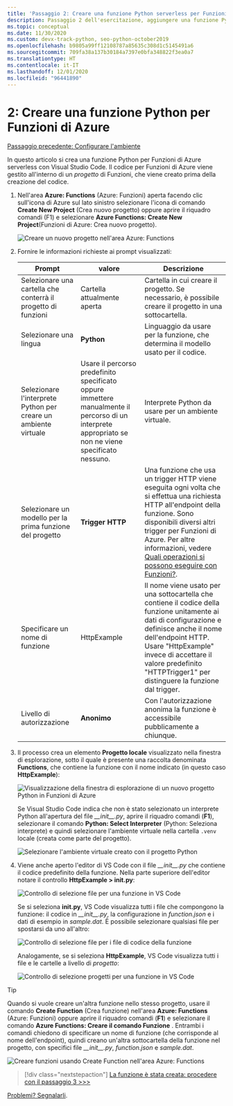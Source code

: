 ```yaml
---
title: 'Passaggio 2: Creare una funzione Python serverless per Funzioni di Azure con VS Code'
description: Passaggio 2 dell'esercitazione, aggiungere una funzione Python serverless usando l'estensione Funzioni di Azure per VS Code.
ms.topic: conceptual
ms.date: 11/30/2020
ms.custom: devx-track-python, seo-python-october2019
ms.openlocfilehash: b9805a99ff12108787a85635c308d1c5145491a6
ms.sourcegitcommit: 709fa38a137b30184a7397e0bfa348822f3ea0a7
ms.translationtype: HT
ms.contentlocale: it-IT
ms.lasthandoff: 12/01/2020
ms.locfileid: "96441890"
---
```

# <a name="2-create-a-python-function-for-azure-functions"></a>2: Creare una funzione Python per Funzioni di Azure

[Passaggio precedente: Configurare l'ambiente](tutorial-vs-code-serverless-python-01.md)

In questo articolo si crea una funzione Python per Funzioni di Azure serverless con Visual Studio Code. Il codice per Funzioni di Azure viene gestito all'interno di un _progetto_ di Funzioni, che viene creato prima della creazione del codice.

1. Nell'area **Azure: Functions** (Azure: Funzioni) aperta facendo clic sull'icona di Azure sul lato sinistro selezionare l'icona di comando **Create New Project** (Crea nuovo progetto) oppure aprire il riquadro comandi (F1) e selezionare **Azure Functions: Create New Project**(Funzioni di Azure: Crea nuovo progetto).

    ![Creare un nuovo progetto nell'area Azure: Functions](media/tutorial-vs-code-serverless-python/create-a-new-project-in-azure-functions-explorer.png)

1. Fornire le informazioni richieste ai prompt visualizzati:

    | Prompt | valore | Descrizione |
    | --- | --- | --- |
    | Selezionare una cartella che conterrà il progetto di funzioni | Cartella attualmente aperta | Cartella in cui creare il progetto. Se necessario, è possibile creare il progetto in una sottocartella. |
    | Selezionare una lingua | **Python** | Linguaggio da usare per la funzione, che determina il modello usato per il codice. |
    | Selezionare l'interprete Python per creare un ambiente virtuale | Usare il percorso predefinito specificato oppure immettere manualmente il percorso di un interprete appropriato se non ne viene specificato nessuno. | Interprete Python da usare per un ambiente virtuale. |
    | Selezionare un modello per la prima funzione del progetto | **Trigger HTTP** | Una funzione che usa un trigger HTTP viene eseguita ogni volta che si effettua una richiesta HTTP all'endpoint della funzione. Sono disponibili diversi altri trigger per Funzioni di Azure. Per altre informazioni, vedere [Quali operazioni si possono eseguire con Funzioni?](/azure/azure-functions/functions-overview#what-can-i-do-with-functions). |
    | Specificare un nome di funzione | HttpExample | Il nome viene usato per una sottocartella che contiene il codice della funzione unitamente ai dati di configurazione e definisce anche il nome dell'endpoint HTTP. Usare "HttpExample" invece di accettare il valore predefinito "HTTPTrigger1" per distinguere la funzione dal trigger. |
    | Livello di autorizzazione | **Anonimo** | Con l'autorizzazione anonima la funzione è accessibile pubblicamente a chiunque. |

1. Il processo crea un elemento **Progetto locale** visualizzato nella finestra di esplorazione, sotto il quale è presente una raccolta denominata **Functions**, che contiene la funzione con il nome indicato (in questo caso **HttpExample**):

    ![Visualizzazione della finestra di esplorazione di un nuovo progetto Python in Funzioni di Azure](media/tutorial-vs-code-serverless-python/explorer-view-new-python-project-in-azure-functions.png)

    Se Visual Studio Code indica che non è stato selezionato un interprete Python all'apertura del file *\_\_init\_\_.py*, aprire il riquadro comandi (**F1**), selezionare il comando **Python: Select Interpreter** (Python: Seleziona interprete) e quindi selezionare l'ambiente virtuale nella cartella `.venv` locale (creata come parte del progetto).

    ![Selezionare l'ambiente virtuale creato con il progetto Python](media/tutorial-vs-code-serverless-python/select-virtual-environment-created-with-the-python-project.png)

1. Viene anche aperto l'editor di VS Code con il file *\_\_init\_\_.py* che contiene il codice predefinito della funzione. Nella parte superiore dell'editor notare il controllo **HttpExample > __init.py__**:

    ![Controllo di selezione file per una funzione in VS Code](media/tutorial-vs-code-serverless-python/file-selector-in-azure-functions-editor-01.png)

    Se si seleziona **__init.py__**, VS Code visualizza tutti i file che compongono la funzione: il codice in *\_\_init\_\_.py*, la configurazione in *function.json* e i dati di esempio in *sample.dat*. È possibile selezionare qualsiasi file per spostarsi da uno all'altro:

    ![Controllo di selezione file per i file di codice della funzione](media/tutorial-vs-code-serverless-python/file-selector-in-azure-functions-editor-02.png)

    Analogamente, se si seleziona **HttpExample**, VS Code visualizza tutti i file e le cartelle a livello di *progetto*:

    ![Controllo di selezione progetti per una funzione in VS Code](media/tutorial-vs-code-serverless-python/file-selector-in-azure-functions-editor-03.png)

> [!TIP]
> Quando si vuole creare un'altra funzione nello stesso progetto, usare il comando **Create Function** (Crea funzione) nell'area **Azure: Functions** (Azure: Funzioni) oppure aprire il riquadro comandi (**F1**) e selezionare il comando **Azure Functions: Creare il comando Funzione** . Entrambi i comandi chiedono di specificare un nome di funzione (che corrisponde al nome dell'endpoint), quindi creano un'altra sottocartella della funzione nel progetto, con specifici file *\_\_init\_\_.py*, *function.json* e *sample.dat*.
>
> ![Creare funzioni usando Create Function nell'area Azure: Functions](media/tutorial-vs-code-serverless-python/create-new-functions-in-azure-functions-explorer.png)

> [!div class="nextstepaction"]
> [La funzione è stata creata: procedere con il passaggio 3 >>>](tutorial-vs-code-serverless-python-03.md)

[Problemi? Segnalarli](https://aka.ms/python-functions-qs-ms-survey).
